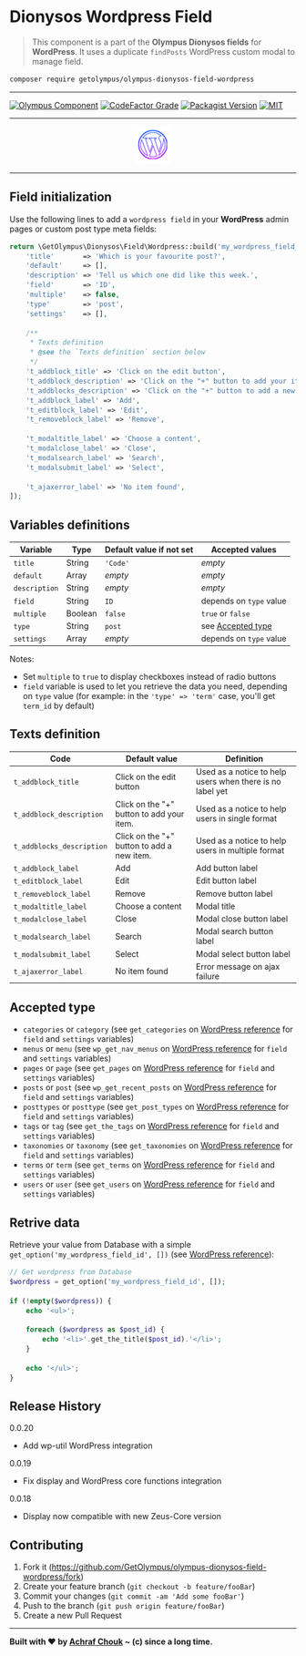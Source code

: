 # Dionysos Wordpress Field
> This component is a part of the **Olympus Dionysos fields** for **WordPress**.
> It uses a duplicate `findPosts` WordPress custom modal to manage field.

```sh
composer require getolympus/olympus-dionysos-field-wordpress
```

---

[![Olympus Component][olympus-image]][olympus-url]
[![CodeFactor Grade][codefactor-image]][codefactor-url]
[![Packagist Version][packagist-image]][packagist-url]
[![MIT][license-image]][license-blob]

---

<p align="center">
    <img src="https://github.com/GetOlympus/olympus-dionysos-field-wordpress/blob/master/assets/field-wordpress-64.png" />
</p>

---

## Field initialization

Use the following lines to add a `wordpress field` in your **WordPress** admin pages or custom post type meta fields:

```php
return \GetOlympus\Dionysos\Field\Wordpress::build('my_wordpress_field_id', [
    'title'       => 'Which is your favourite post?',
    'default'     => [],
    'description' => 'Tell us which one did like this week.',
    'field'       => 'ID',
    'multiple'    => false,
    'type'        => 'post',
    'settings'    => [],

    /**
     * Texts definition
     * @see the `Texts definition` section below
     */
    't_addblock_title' => 'Click on the edit button',
    't_addblock_description' => 'Click on the "+" button to add your item.',
    't_addblocks_description' => 'Click on the "+" button to add a new item.',
    't_addblock_label' => 'Add',
    't_editblock_label' => 'Edit',
    't_removeblock_label' => 'Remove',

    't_modaltitle_label' => 'Choose a content',
    't_modalclose_label' => 'Close',
    't_modalsearch_label' => 'Search',
    't_modalsubmit_label' => 'Select',

    't_ajaxerror_label' => 'No item found',
]);
```

## Variables definitions

| Variable      | Type    | Default value if not set | Accepted values |
| ------------- | ------- | ------------------------ | --------------- |
| `title`       | String  | `'Code'` | *empty* |
| `default`     | Array   | *empty* | *empty* |
| `description` | String  | *empty* | *empty* |
| `field`       | String  | `ID` | depends on `type` value |
| `multiple`    | Boolean | `false` | `true` or `false` |
| `type`        | String  | `post` | see [Accepted type](#accepted-type) |
| `settings`    | Array   | *empty* | depends on `type` value |

Notes:
* Set `multiple` to `true` to display checkboxes instead of radio buttons
* `field` variable is used to let you retrieve the data you need, depending on `type` value (for example: in the `'type' => 'term'` case, you'll get `term_id` by default)

## Texts definition

| Code | Default value | Definition |
| ---- | ------------- | ---------- |
| `t_addblock_title` | Click on the edit button | Used as a notice to help users when there is no label yet |
| `t_addblock_description` | Click on the "+" button to add your item. | Used as a notice to help users in single format |
| `t_addblocks_description` | Click on the "+" button to add a new item. | Used as a notice to help users in multiple format |
| `t_addblock_label` | Add | Add button label |
| `t_editblock_label` | Edit | Edit button label |
| `t_removeblock_label` | Remove | Remove button label |
| `t_modaltitle_label` | Choose a content | Modal title |
| `t_modalclose_label` | Close | Modal close button label |
| `t_modalsearch_label` | Search | Modal search button label |
| `t_modalsubmit_label` | Select | Modal select button label |
| `t_ajaxerror_label` | No item found | Error message on ajax failure |

## Accepted type

* `categories` or `category` (see `get_categories` on [WordPress reference](https://developer.wordpress.org/reference/functions/get_categories/) for `field` and `settings` variables)
* `menus` or `menu` (see `wp_get_nav_menus` on [WordPress reference](https://developer.wordpress.org/reference/functions/wp_get_nav_menus/) for `field` and `settings` variables)
* `pages` or `page` (see `get_pages` on [WordPress reference](https://developer.wordpress.org/reference/functions/get_pages/) for `field` and `settings` variables)
* `posts` or `post` (see `wp_get_recent_posts` on [WordPress reference](https://developer.wordpress.org/reference/functions/wp_get_recent_posts/) for `field` and `settings` variables)
* `posttypes` or `posttype` (see `get_post_types` on [WordPress reference](https://developer.wordpress.org/reference/functions/get_post_types/) for `field` and `settings` variables)
* `tags` or `tag` (see `get_the_tags` on [WordPress reference](https://developer.wordpress.org/reference/functions/get_the_tags/) for `field` and `settings` variables)
* `taxonomies` or `taxonomy` (see `get_taxonomies` on [WordPress reference](https://developer.wordpress.org/reference/functions/get_taxonomies/) for `field` and `settings` variables)
* `terms` or `term` (see `get_terms` on [WordPress reference](https://developer.wordpress.org/reference/functions/get_terms/) for `field` and `settings` variables)
* `users` or `user` (see `get_users` on [WordPress reference](https://developer.wordpress.org/reference/functions/get_users/) for `field` and `settings` variables)

## Retrive data

Retrieve your value from Database with a simple `get_option('my_wordpress_field_id', [])` (see [WordPress reference][getoption-url]):

```php
// Get wordpress from Database
$wordpress = get_option('my_wordpress_field_id', []);

if (!empty($wordpress)) {
    echo '<ul>';

    foreach ($wordpress as $post_id) {
        echo '<li>'.get_the_title($post_id).'</li>';
    }

    echo '</ul>';
}
```

## Release History

0.0.20
- Add wp-util WordPress integration

0.0.19
- Fix display and WordPress core functions integration

0.0.18
- Display now compatible with new Zeus-Core version

## Contributing

1. Fork it (<https://github.com/GetOlympus/olympus-dionysos-field-wordpress/fork>)
2. Create your feature branch (`git checkout -b feature/fooBar`)
3. Commit your changes (`git commit -am 'Add some fooBar'`)
4. Push to the branch (`git push origin feature/fooBar`)
5. Create a new Pull Request

---

**Built with ♥ by [Achraf Chouk](https://github.com/crewstyle "Achraf Chouk") ~ (c) since a long time.**

<!-- links & imgs dfn's -->
[olympus-image]: https://img.shields.io/badge/for-Olympus-44cc11.svg?style=flat-square
[olympus-url]: https://github.com/GetOlympus
[codefactor-image]: https://www.codefactor.io/repository/github/GetOlympus/olympus-dionysos-field-wordpress/badge?style=flat-square
[codefactor-url]: https://www.codefactor.io/repository/github/getolympus/olympus-dionysos-field-wordpress
[getoption-url]: https://developer.wordpress.org/reference/functions/get_option/
[license-blob]: https://github.com/GetOlympus/olympus-dionysos-field-wordpress/blob/master/LICENSE
[license-image]: https://img.shields.io/badge/license-MIT_License-blue.svg?style=flat-square
[packagist-image]: https://img.shields.io/packagist/v/getolympus/olympus-dionysos-field-wordpress.svg?style=flat-square
[packagist-url]: https://packagist.org/packages/getolympus/olympus-dionysos-field-wordpress